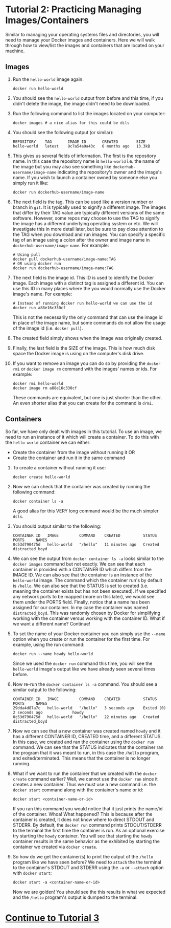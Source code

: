 # Tutorial 2: Practicing Managing Images/Containers

Similar to managing your operating systems files and directories, you will need to manage your Docker images and containers. Here we will walk through how to view/list the images and containers that are located on your machine.

## Images

1. Run the `hello-world` image again.

   ```shell
   docker run hello-world
   ```

2. You should see the `hello-world` output from before and this time, if you didn't delete the image, the image didn't need to be downloaded.

3. Run the following command to list the images located on your computer:

   ```shell
   docker images # a nice alias for this could be dils
   ```

4. You should see the following output (or similar):

   ```
   REPOSITORY    TAG       IMAGE ID       CREATED        SIZE
   hello-world   latest    9c7a54a9a43c   6 months ago   13.3kB
   ```

5. This gives us several fields of information. The first is the repository name. In this case the repository name is `hello-world` i.e. the name of the image but you may also see something like `dockerhub-username/image-name` indicating the repository's owner and the image's name. If you wish to launch a container owned by someone else you simply run it like:

   ```shell
   docker run dockerhub-username/image-name
   ```

6. The next field is the tag. This can be used like a version number or branch in `git`. It is typically used to signify a different image. The images that differ by their TAG value are typically different versions of the same software. However, some repos may choose to use the TAG to signify the image has a different underlying operating system or etc. We will investigate this in more detail later, but be sure to pay close attention to the TAG when you download and run images. You can specify a specific tag of an image using a colon after the owner and image name in `dockerhub-username/image-name`. For example:

   ```shell
   # Using pull
   docker pull dockerhub-username/image-name:TAG
   # OR using docker run
   docker run dockerhub-username/image-name:TAG
   ```

7. The next field is the image id. This ID is used to identify the Docker image. Each image with a distinct tag is assigned a different id. You can use this ID in many places where the you would normally use the Docker image's name. For example:

   ```shell
   # Instead of running docker run hello-world we can use the id
   docker run a88e16c330cf
   ```

   This is not the necessarily the only command that can use the image id in place of the image name, but some commands do not allow the usage of the image id (i.e. `docker pull`).

8. The created field simply shows when the image was originally created.

9. Finally, the last field is the SIZE of the image. This is how much disk space the Docker image is using on the computer's disk drive.

10. If you want to remove an image you can do so by providing the `docker rmi` or `docker image rm` command with the images' names or ids. For example:

    ```shell
    docker rmi hello-world
    docker image rm a88e16c330cf
    ```

    These commands are equivalent, but one is just shorter than the other. An even shorter alias that you can create for the command is `drmi`.

## Containers

So far, we have only dealt with images in this tutorial. To use an image, we need to run an instance of it which will create a container. To do this with the `hello-world` container we can either:

- Create the container from the image without running it OR
- Create the container and run it in the same command

1. To create a container without running it use:

   ```shell
   docker create hello-world
   ```

2. Now we can check that the container was created by running the following command:

   ```shell
   docker container ls -a
   ```

   A good alias for this VERY long command would be the much simpler `dcls`.

3. You should output similar to the following:

   ```
   CONTAINER ID   IMAGE         COMMAND    CREATED          STATUS    PORTS     NAMES
   0c53d790475d   hello-world   "/hello"   11 minutes ago   Created             distracted_boyd
   ```

4. We can see the output from `docker container ls -a` looks similar to the `docker images` command but not exactly. We can see that each container is provided with a CONTAINER ID which differs from the IMAGE ID. We can also see that the container is an instance of the `hello-world` image. The command which the container run's by default is `/hello`. We can also see that the STATUS is set to created (i.e. meaning the container exists but has not been executed). If we specified any network ports to be mapped (more on this later), we would see them under the PORTS field. Finally, notice that a name has been assigned for our container. In my case the container was named `distracted_boyd`. This was randomly chosen by Docker for simplifying working with the container versus working with the container ID. What if we want a different name? Continue!

5. To set the name of your Docker container you can simply use the `--name` option when you create or run the container for the first time. For example, using the run command:

   ```shell
   docker run --name howdy hello-world
   ```

   Since we used the `docker run` command this time, you will see the `hello-world` image's output like we have already seen several times before.

6. Now re-run the `docker container ls -a` command. You should see a similar output to the following:

   ```shell
   CONTAINER ID   IMAGE         COMMAND    CREATED          STATUS                     PORTS     NAMES
   29dda4d87a7c   hello-world   "/hello"   3 seconds ago    Exited (0) 2 seconds ago             howdy
   0c53d790475d   hello-world   "/hello"   22 minutes ago   Created                              distracted_boyd
   ```

7. Now we can see that a new container was created named `howdy` and it has a different CONTAINER ID, CREATED time, and a different STATUS. In this case, we created and ran the container using the `docker run` command. We can see that the STATUS indicates that the container ran the program that it was meant to run, in this case the `/hello` program, and exited/terminated. This means that the container is no longer running.

8. What if we want to run the container that we created with the `docker create` command earlier? Well, we cannot use the `docker run` since it creates a new container. Thus we must use a new command i.e. the `docker start` command along with the container's name or id:

   ```shell
   docker start <container-name-or-id>
   ```

   If you ran this command you would notice that it just prints the name/id of the container. Whoa! What happened? This is because after the container is created, it does not know where to direct STDOUT and STDERR. By default, the `docker run` command prints STDOUT/STDERR to the terminal the first time the container is run. As an optional exercise try starting the `howdy` container. You will see that starting the `howdy` container results in the same behavior as the exhibited by starting the container we created via `docker create`.

9. So how do we get the container(s) to print the output of the `/hello` program like we have seen before? We need to `attach` the the terminal to the container's STDOUT and STDERR using the `-a` or `--attach` option with `docker start`:

   ```shell
   docker start -a <container-name-or-id>
   ```

   Now we are golden! You should see the this results in what we expected and the `/hello` program's output is dumped to the terminal.

# [Continue to Tutorial 3](./tutorial-2-practice.md)
